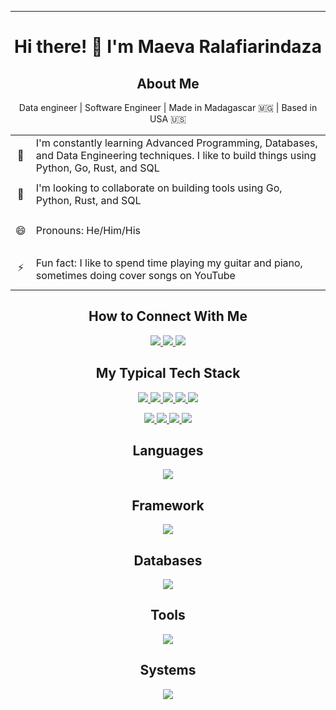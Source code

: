<!-- Banner picture -->
<!--
<img src="images/banner.jfif">
-->

---
<h1 align="center"> Hi there! 👋 I'm Maeva Ralafiarindaza</h1>

<!--
<div align="center">
<img src="https://github-profile-trophy.vercel.app/?username=maevadevs&theme=onedark" />
</div>
-->
    
<h2 align="center">About Me</h2>
<p align="center">Data engineer | Software Engineer | Made in Madagascar 🇲🇬 | Based in USA 🇺🇸</p>

<!--
I am a logic-driven person, passionate about working with data and technology to solve problems, to help people make informed decisions, and to understand how things work.

Having worked with computer networks, databases, and reportings for years, I wanted to understand more about how we could use data and technologies to discover opportunities for solving problems. This has led me to pursue Data Engineering, Data Science, and Machine Learning.

I am looking forward to dig deeper into this vast field.
-->

<table>
    <tr>
        <td><p align="center">🌱</p></td>
        <td>I'm constantly learning Advanced Programming, Databases, and Data Engineering techniques. I like to build things using Python, Go, Rust, and SQL</td>
    </tr>
    <tr>
        <td><p align="center">👯</p></td>
        <td>I'm looking to collaborate on building tools using Go, Python, Rust, and SQL</td>
    </tr>
    <tr>
        <td><p align="center">😄</p></td>
        <td>Pronouns: He/Him/His</td>
    </tr>
    <tr>
        <td><p align="center">⚡</p></td>
        <td>Fun fact: I like to spend time playing my guitar and piano, sometimes doing cover songs on YouTube</td>
    </tr>
</table>

<h2 align="center">How to Connect With Me</h2> 
<p align="center">
    <a href="https://www.linkedin.com/in/maevaralafiarindaza" target="_blank">
        <img src="https://img.shields.io/badge/LinkedIn-0077B5?style=for-the-badge&logo=linkedin&logoColor=white" />
    </a>
    <a href="https://twitter.com/maevaralafi" target="_blank">
        <img src="https://img.shields.io/badge/Twitter-1DA1F2?style=for-the-badge&logo=twitter&logoColor=white" />
    </a>
<!--     <a href="https://www.kaggle.com/maevaralafi" target="_blank">
        <img src="https://img.shields.io/badge/Kaggle-20BEFF?style=for-the-badge&logo=Kaggle&logoColor=white" />
    </a> -->
<!--     <a href="https://stackexchange.com/users/9569098/maevadevs" target="_blank">
        <img src="https://img.shields.io/badge/Stack_Overflow-FE7A16?style=for-the-badge&logo=stack-overflow&logoColor=white" />
    </a> -->
    <a href="http://maevadevs.github.io" target="_blank">
        <img src="https://img.shields.io/badge/GitHub-100000?style=for-the-badge&logo=github&logoColor=white" />
    </a>
<!--     <a href="https://www.codewars.com/users/maevadevs" target="_blank">
        <img src="https://img.shields.io/badge/Codewars-B1361E?style=for-the-badge&logo=Codewars&logoColor=white" />
    </a> -->
</p>

<h2 align="center">My Typical Tech Stack</h2>
<p align="center">
    <a href="https://www.python.org/" target="_blank">
        <img src="https://img.shields.io/badge/Python-fff?style=for-the-badge&logo=python&logoColor=3F7CAD" />
    </a>
    <a href="https://go.dev/" target="_blank">
        <img src="https://img.shields.io/badge/Golang-fff?style=for-the-badge&logo=go&logoColor=2165B6" />
    </a>
    <a href="https://www.typescriptlang.org/" target="_blank">
        <img src="https://img.shields.io/badge/TypeScript-fff?style=for-the-badge&logo=typescript&logoColor=2F74C0" />
    </a>
    <a href="https://nodejs.org/en/" target="_blank">
        <img src="https://img.shields.io/badge/NodeJS-fff?style=for-the-badge&logo=nodedotjs&logoColor=3B7F3A" />
    </a>
    <a href="https://docs.microsoft.com/en-us/powershell/" target="_blank">
        <img src="https://img.shields.io/badge/PowerShell-fff?style=for-the-badge&logo=PowerShell&logoColor=0177BD" />
    </a>
</p>
<p align="center">
    <a href="https://www.microsoft.com/en-us/sql-server/sql-server-2019" target="_blank">
        <img src="https://img.shields.io/badge/Microsoft%20SQL%20Server-fff?style=for-the-badge&logo=microsoft%20sql%20server&logoColor=C70C16" />
    </a>
    <a href="https://www.postgresql.org/" target="_blank">
        <img src="https://img.shields.io/badge/PostgreSQL-fff?style=for-the-badge&logo=postgresql&logoColor=336791" />
    </a>
    <a href="https://www.teradata.com/" target="_blank">
        <img src="https://img.shields.io/badge/Teradata-fff?style=for-the-badge&logo=teradata&logoColor=37414A" />
    </a>
    <a href="https://www.mongodb.com/" target="_blank">
        <img src="https://img.shields.io/badge/MongoDB-fff?style=for-the-badge&logo=mongodb&logoColor=449A45" />
    </a>
</p>

<!--Languages-->
<h2 align="center">Languages</h2>
<p align="center">
<!--   <a href="https://skillicons.dev"> -->
    <img src="https://skillicons.dev/icons?i=python,go,ts,js,powershell,bash,rust,cs,regex,markdown,html,css,sass,svg&perline=7" />
<!--   </a> -->
</p>
<!--Framework-->
<h2 align="center">Framework</h2>
<p align="center">
<!--   <a href="https://skillicons.dev"> -->
    <img src="https://skillicons.dev/icons?i=anaconda,fastapi,flask,dotnet,bootstrap,nodejs,npm,react,redux,webpack,gcp,aws,azure,heroku&perline=7" />
<!--   </a> -->
</p>
<!--DBs-->
<h2 align="center">Databases</h2>
<p align="center">
<!--   <a href="https://skillicons.dev"> -->
    <img src="https://skillicons.dev/icons?i=postgres,mysql,mongodb,redis,sqlite&perline=7" />
<!--   </a> -->
</p>
<!--Tools-->
<h2 align="center">Tools</h2>
<p align="center">
<!--   <a href="https://skillicons.dev"> -->
    <img src="https://skillicons.dev/icons?i=docker,git,github,ps,postman,visualstudio,vscode,vim&perline=8" />
<!--   </a> -->
</p>
<!--OS-->
<h2 align="center">Systems</h2>
<p align="center">
<!--   <a href="https://skillicons.dev"> -->
    <img src="https://skillicons.dev/icons?i=linux,ubuntu,windows&perline=8" />
<!--   </a> -->
</p>
<!--Github Stats-->
<!--
<h2 align="center">Stats</h2>
<div align="center">
-->
<!--     <span>
        <img src="https://spotify-github-profile.vercel.app/api/view.svg?uid=123548121&redirect=true][https://spotify-github-profile.vercel.app/api/view.svg?uid=123548121&cover_image=false&theme=default&bar_color=da5b0b&bar_color_cover=false" />
    </span> -->
<!--     <span>
        <img src="https://readme-jokes.vercel.app/api?bgColor=%23151515&qColor=%2353B14F&aColor=%23DA5B0B&borderColor=%23151515" alt="Jokes Card" />
    </span>     -->
<!--    <span>
        <img src="https://github-readme-stats.vercel.app/api/top-langs?username=maevadevs&layout=compact&langs_count=6&hide=Rich%20Text%20Format&theme=dark" />
    </span> -->
<!--     <span>
        <img src="https://github-readme-stats.vercel.app/api?username=maevadevs&show_icons=false&hide=contribs&theme=dark" />
    </span> -->
<!--    <span>
        <img src="http://github-readme-streak-stats.herokuapp.com?user=maevadevs&theme=dark&date_format=M%20j%5B%2C%20Y%5D" />
    </span> -->
</div>
<!-- Tech Skills CodersRank -->
<!--
<figure align="center">
    <a href="https://profile.codersrank.io/user/maevadevs"><img src="images/tech-skills.png"></a>
    <figcaption style="color: #ccc;">
        Powered by <a href="https://profile.codersrank.io/user/maevadevs" style="color: #aaa;">codersrank.io</a>
    </figcaption>
</figure>
-->
